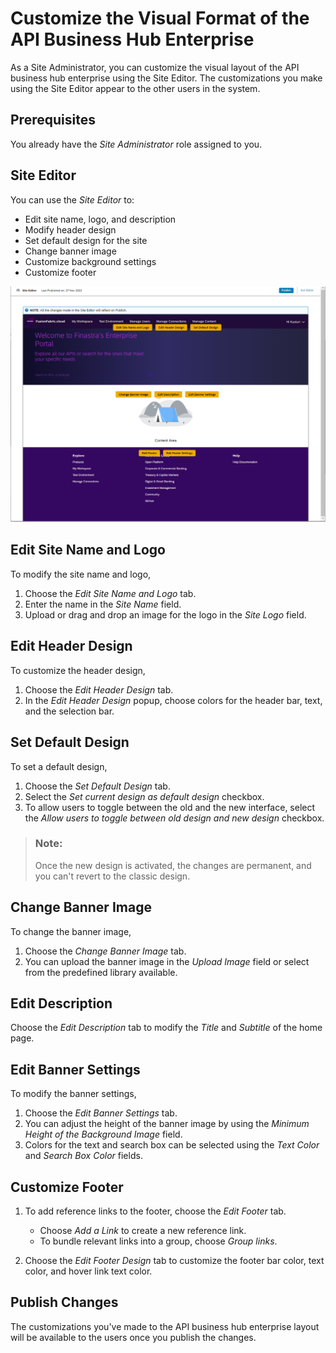 <!-- loio2eacd52b914c41f6aa10909fd5bced98 -->

# Customize the Visual Format of the API Business Hub Enterprise

As a Site Administrator, you can customize the visual layout of the API business hub enterprise using the Site Editor. The customizations you make using the Site Editor appear to the other users in the system.



<a name="loio2eacd52b914c41f6aa10909fd5bced98__section_afh_y1q_nvb"/>

## Prerequisites

You already have the *Site Administrator* role assigned to you.



<a name="loio2eacd52b914c41f6aa10909fd5bced98__section_stq_dbq_nvb"/>

## Site Editor

You can use the *Site Editor* to:

-   Edit site name, logo, and description
-   Modify header design
-   Set default design for the site
-   Change banner image
-   Customize background settings
-   Customize footer

![](images/Site_Editor_092311c.png)



<a name="loio2eacd52b914c41f6aa10909fd5bced98__section_mvg_xjj_25b"/>

## Edit Site Name and Logo

To modify the site name and logo,

1.  Choose the *Edit Site Name and Logo* tab.
2.  Enter the name in the *Site Name* field.
3.  Upload or drag and drop an image for the logo in the *Site Logo* field.



<a name="loio2eacd52b914c41f6aa10909fd5bced98__section_l1y_hkj_25b"/>

## Edit Header Design

To customize the header design,

1.  Choose the *Edit Header Design* tab.
2.  In the *Edit Header Design* popup, choose colors for the header bar, text, and the selection bar.



<a name="loio2eacd52b914c41f6aa10909fd5bced98__section_f2y_34j_25b"/>

## Set Default Design

To set a default design,

1.  Choose the *Set Default Design* tab.
2.  Select the *Set current design as default design* checkbox.
3.  To allow users to toggle between the old and the new interface, select the *Allow users to toggle between old design and new design* checkbox.

> ### Note:  
> Once the new design is activated, the changes are permanent, and you can't revert to the classic design.



<a name="loio2eacd52b914c41f6aa10909fd5bced98__section_dnl_kkj_25b"/>

## Change Banner Image

To change the banner image,

1.  Choose the *Change Banner Image* tab.
2.  You can upload the banner image in the *Upload Image* field or select from the predefined library available.



<a name="loio2eacd52b914c41f6aa10909fd5bced98__section_s4l_lkj_25b"/>

## Edit Description

Choose the *Edit Description* tab to modify the *Title* and *Subtitle* of the home page.



<a name="loio2eacd52b914c41f6aa10909fd5bced98__section_xnm_mkj_25b"/>

## Edit Banner Settings

To modify the banner settings,

1.  Choose the *Edit Banner Settings* tab.
2.  You can adjust the height of the banner image by using the *Minimum Height of the Background Image* field.
3.  Colors for the text and search box can be selected using the *Text Color* and *Search Box Color* fields.



<a name="loio2eacd52b914c41f6aa10909fd5bced98__section_afq_kcr_25b"/>

## Customize Footer

1.  To add reference links to the footer, choose the *Edit Footer* tab.
    -   Choose *Add a Link* to create a new reference link.
    -   To bundle relevant links into a group, choose *Group links*.

2.  Choose the *Edit Footer Design* tab to customize the footer bar color, text color, and hover link text color.



<a name="loio2eacd52b914c41f6aa10909fd5bced98__section_pzn_xhx_25b"/>

## Publish Changes

The customizations you've made to the API business hub enterprise layout will be available to the users once you publish the changes.

